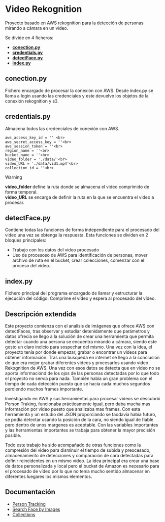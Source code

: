 # Video Rekognition
Proyecto basado en AWS rekognition para la detección de personas mirando a cámara en un vídeo.

Se divide en 4 ficheros:
- **[conection.py](./conection.py)**
- **[credentials.py](./credentials.py)**
- **[detectFace.py](./detectFace.py)**
- **[index.py](./index.py)**

## conection.py
Fichero encargado de procesar la conexión con AWS.
Desde index.py se llama a login usando las credenciales y este devuelve los objetos de la conexión rekognition y s3.

## credentials.py
Almacena todos las credenciales de conexión con AWS.

    aws_access_key_id = '' <br>
    aws_secret_access_key = ''<br>
    aws_session_token = ''<br>
    region_name = ''<br>
    bucket_name = ''<br>
    video_folder = './data/'<br>
    video_URL = './data/vid1.mp4'<br>
    collection_id = ''<br>

> [!WARNING]
> **video_folder** define la ruta donde se almacena el video comprimido de forma temporal.<br>
> **video_URL** se encarga de definir la ruta en la que se encuentra el video a procesar.


## detectFace.py
Contiene todas las funciones de forma independiente para el procesado del video una vez se obtenga la respuesta.
Esta funciones se dividen en 2 bloques principales:
- Trabajo con los datos del video procesado
- Uso de procesoso de AWS para identificación de personas, mover archivo de ruta en el bucket, crear colecciones, comenzar con el proceso del vídeo...

## index.py
Fichero principal del programa encargado de llamar y estructurar la ejecución del código.
Comprime el vídeo y espera al procesado del vídeo.

## Descripción extendida
Este proyecto comienza con el analisis de imágenes que ofrece AWS con detectFaces, tras observar y estudiar detenidamente que parámetros y datos ofrecía se llego a la solución de crear una herramienta que permita detectar cuando una persona se encuentra mirando a cámara, siendo este gesto un claro indicio para sospechar del mismo. Una vez con la idea, el proyecto tenía por donde empezar, grabar o encontrar un videos para obtener información. Tras una busqueda en internet se llego a la conclusión de que era mejor grabar diferentes videos y procesarlos usando video Rekognition de AWS. Una vez con esos datos se detecta que en video no se aporta informaciónd de los ojos de las personas detectadas por lo que todo el proyecto no servía para nada. También habia un gran problema con el tiempo de cada detección puesto que se hacia cada muchos segundos perdiendo muchos frames importante.

Investigando en AWS y sus herramientas para procesar videos se descubrió Person Traking, funcionaba prácticamente igual, pero daba mucha mas información por vídeo puesto que analizaba mas frames. Con esta herramienta y un estudio del JSON proporciando se taodavía habia futuro, se podía detectar usando la posición de la cara, no siendo igual de fiable pero dentro de unos margenes es aceptable. Con las variables importantes y las herramientas importantes se trabaja para obtener la mayor precisión posible. 

Todo este trabajo ha sido acompañado de otras funciones como la compresión del video para disminuir el tiempo de subida y preocesado, almacenamiento de detecciones y comparación de cara detectadas para definir reincidentes en un mismo vídeo. La idea principal era crear una base de datos personalizada y local pero el bucket de Amazon es necesario para el procesado de vídeo por lo que no tenía mucho sentido almacenar en diferentes luegares los mismos elementos.

## Documentación
- [Person Tracking](https://docs.aws.amazon.com/es_es/rekognition/latest/APIReference/API_GetPersonTracking.html)
- [Search Face by Images](https://docs.aws.amazon.com/es_es/rekognition/latest/dg/search-face-with-image-procedure.html)
- [Collections](https://docs.aws.amazon.com/es_es/rekognition/latest/dg/create-collection-procedure.html)
